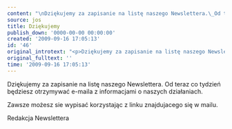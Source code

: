 ```yaml
---
content: "\nDziękujemy za zapisanie na listę naszego Newslettera.\_Od teraz co tydzień będziesz otrzymywać e-maila z informacjami o naszych działaniach.\n\r\n\nZawsze możesz sie wypisać korzystając z linku znajdujacego się w mailu.\n\r\n\nRedakcja Newslettera\n"
source: jos
title: Dziękujemy
publish_down: '0000-00-00 00:00:00'
created: '2009-09-16 17:05:13'
id: '46'
original_introtext: "<p>Dziękujemy za zapisanie na listę naszego Newslettera.\_Od teraz co tydzień będziesz otrzymywać e-maila z informacjami o naszych działaniach.</p>\r\n<p>Zawsze możesz sie wypisać korzystając z linku znajdujacego się w mailu.</p>\r\n<p>Redakcja Newslettera</p>"
original_fulltext: ''
time: '2009-09-16 17:05:13'
---
```

Dziękujemy za zapisanie na listę naszego Newslettera. Od teraz co tydzień będziesz otrzymywać e-maila z informacjami o naszych działaniach.


Zawsze możesz sie wypisać korzystając z linku znajdujacego się w mailu.


Redakcja Newslettera


<!--{{json:{"created_date":"2009-09-16 17:05:13","publish_down":"0000-00-00 00:00:00","id":"46"}}}-->
